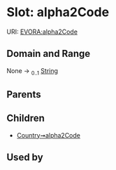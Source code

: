 
# Slot: alpha2Code



URI: [EVORA:alpha2Code](https://evora-project.eu/alpha2Code)


## Domain and Range

None &#8594;  <sub>0..1</sub> [String](types/String.md)

## Parents


## Children

 *  [Country➞alpha2Code](Country_alpha2Code.md)

## Used by

